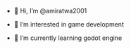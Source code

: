 - 👋 Hi, I’m @amiratwa2001

- 👀 I’m interested in game development

- 🌱 I’m currently learning godot engine

